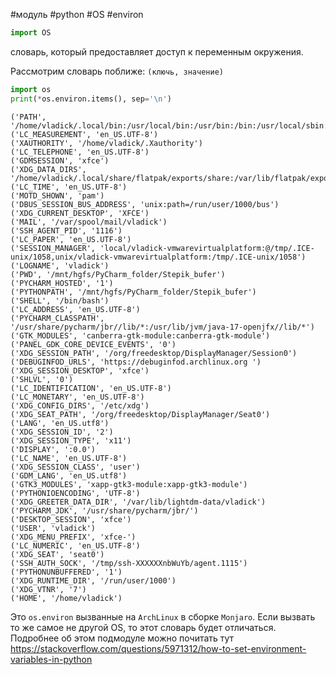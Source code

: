 #модуль #python #OS #environ


```python
import OS
```
словарь, который предоставляет доступ к переменным окружения. 

Рассмотрим словарь поближе: `(ключь, значение)`
```python
import os
print(*os.environ.items(), sep='\n')
```
```
('PATH', '/home/vladick/.local/bin:/usr/local/bin:/usr/bin:/bin:/usr/local/sbin:/var/lib/flatpak/exports/bin:/usr/lib/jvm/default/bin:/usr/bin/site_perl:/usr/bin/vendor_perl:/usr/bin/core_perl:/var/lib/snapd/snap/bin')
('LC_MEASUREMENT', 'en_US.UTF-8')
('XAUTHORITY', '/home/vladick/.Xauthority')
('LC_TELEPHONE', 'en_US.UTF-8')
('GDMSESSION', 'xfce')
('XDG_DATA_DIRS', '/home/vladick/.local/share/flatpak/exports/share:/var/lib/flatpak/exports/share:/usr/local/share:/usr/share:/var/lib/snapd/desktop:/usr/share')
('LC_TIME', 'en_US.UTF-8')
('MOTD_SHOWN', 'pam')
('DBUS_SESSION_BUS_ADDRESS', 'unix:path=/run/user/1000/bus')
('XDG_CURRENT_DESKTOP', 'XFCE')
('MAIL', '/var/spool/mail/vladick')
('SSH_AGENT_PID', '1116')
('LC_PAPER', 'en_US.UTF-8')
('SESSION_MANAGER', 'local/vladick-vmwarevirtualplatform:@/tmp/.ICE-unix/1058,unix/vladick-vmwarevirtualplatform:/tmp/.ICE-unix/1058')
('LOGNAME', 'vladick')
('PWD', '/mnt/hgfs/PyCharm_folder/Stepik_bufer')
('PYCHARM_HOSTED', '1')
('PYTHONPATH', '/mnt/hgfs/PyCharm_folder/Stepik_bufer')
('SHELL', '/bin/bash')
('LC_ADDRESS', 'en_US.UTF-8')
('PYCHARM_CLASSPATH', '/usr/share/pycharm/jbr//lib/*:/usr/lib/jvm/java-17-openjfx//lib/*')
('GTK_MODULES', 'canberra-gtk-module:canberra-gtk-module')
('PANEL_GDK_CORE_DEVICE_EVENTS', '0')
('XDG_SESSION_PATH', '/org/freedesktop/DisplayManager/Session0')
('DEBUGINFOD_URLS', 'https://debuginfod.archlinux.org ')
('XDG_SESSION_DESKTOP', 'xfce')
('SHLVL', '0')
('LC_IDENTIFICATION', 'en_US.UTF-8')
('LC_MONETARY', 'en_US.UTF-8')
('XDG_CONFIG_DIRS', '/etc/xdg')
('XDG_SEAT_PATH', '/org/freedesktop/DisplayManager/Seat0')
('LANG', 'en_US.utf8')
('XDG_SESSION_ID', '2')
('XDG_SESSION_TYPE', 'x11')
('DISPLAY', ':0.0')
('LC_NAME', 'en_US.UTF-8')
('XDG_SESSION_CLASS', 'user')
('GDM_LANG', 'en_US.utf8')
('GTK3_MODULES', 'xapp-gtk3-module:xapp-gtk3-module')
('PYTHONIOENCODING', 'UTF-8')
('XDG_GREETER_DATA_DIR', '/var/lib/lightdm-data/vladick')
('PYCHARM_JDK', '/usr/share/pycharm/jbr/')
('DESKTOP_SESSION', 'xfce')
('USER', 'vladick')
('XDG_MENU_PREFIX', 'xfce-')
('LC_NUMERIC', 'en_US.UTF-8')
('XDG_SEAT', 'seat0')
('SSH_AUTH_SOCK', '/tmp/ssh-XXXXXXnbWuYb/agent.1115')
('PYTHONUNBUFFERED', '1')
('XDG_RUNTIME_DIR', '/run/user/1000')
('XDG_VTNR', '7')
('HOME', '/home/vladick')
```
Это `os.environ` вызванные на `ArchLinux` в сборке `Monjaro`. Если вызвать то же самое не другой OS, то этот словарь будет отличаться. Подробнее об этом подмодуле можно почитать тут https://stackoverflow.com/questions/5971312/how-to-set-environment-variables-in-python